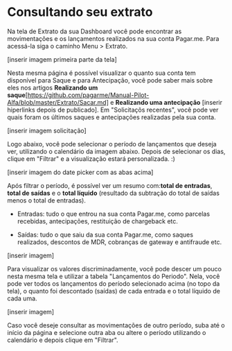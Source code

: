 # Consultando seu extrato

Na tela de Extrato da sua Dashboard você pode encontrar as movimentações e os lançamentos realizados na sua conta Pagar.me. Para acessá-la siga o caminho Menu > Extrato.

[inserir imagem primeira parte da tela]

Nesta mesma página é possível visualizar o quanto sua conta tem disponível para Saque e para Antecipação, você pode saber mais sobre eles nos artigos **Realizando um saque**[https://github.com/pagarme/Manual-Pilot-Alfa/blob/master/Extrato/Sacar.md] e **Realizando uma antecipação** [inserir hiperlinks depois de publicado]. Em "Solicitaçõs recentes", você pode ver quais foram os últimos saques e antecipações realizadas pela sua conta. 

[inserir imagem solicitação] 

Logo abaixo, você pode selecionar o período de lançamentos que deseja ver, utilizando o calendário da imagem abaixo. Depois de selecionar os dias, clique em "Filtrar" e a visualização estará personalizada. :) 

[inserir imagem do date picker com as abas acima] 

Após filtrar o período, é possível ver um resumo com:**total de entradas**, **total de saídas** e o **total líquido** (resultado da subtração do total de saídas menos o total de entradas). 

- Entradas: tudo o que entrou na sua conta Pagar.me, como parcelas recebidas, antecipações, restituição de chargeback etc. 

- Saídas: tudo o que saiu da sua conta Pagar.me, como saques realizados, descontos de MDR, cobranças de gateway e antifraude etc. 

[inserir imagem]

Para visualizar os valores discriminadamente, você pode descer um pouco nesta mesma tela e utilizar a tabela "Lançamentos do Periodo". Nela, você pode ver todos os lançamentos do período selecionado acima (no topo da tela),  o quanto foi descontado (saídas) de cada entrada e o total líquido de cada uma. 

[inserir imagem] 

Caso você deseje consultar as movimentações de outro período, suba até o início da página e selecione outra aba ou altere o período utilizando o calendário e depois clique em "Filtrar". 
